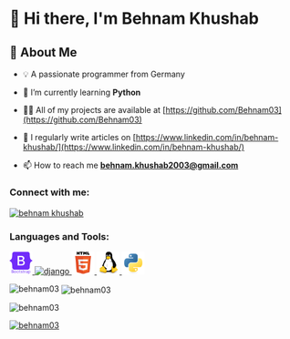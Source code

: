 # 👋 Hi there, I'm Behnam Khushab

## 🚀 About Me

- 💡 A passionate programmer from Germany

- 🌱 I’m currently learning **Python**

- 👨‍💻 All of my projects are available at [https://github.com/Behnam03](https://github.com/Behnam03)

- 📝 I regularly write articles on [https://www.linkedin.com/in/behnam-khushab/](https://www.linkedin.com/in/behnam-khushab/)

- 📫 How to reach me **behnam.khushab2003@gmail.com**

<h3 align="left">Connect with me:</h3>
<p align="left">
<a href="https://linkedin.com/in/behnam khushab" target="blank"><img align="center" src="https://raw.githubusercontent.com/rahuldkjain/github-profile-readme-generator/master/src/images/icons/Social/linked-in-alt.svg" alt="behnam khushab" height="30" width="40" /></a>
</p>

<h3 align="left">Languages and Tools:</h3>
<p align="left"> <a href="https://getbootstrap.com" target="_blank" rel="noreferrer"> <img src="https://raw.githubusercontent.com/devicons/devicon/master/icons/bootstrap/bootstrap-plain-wordmark.svg" alt="bootstrap" width="40" height="40"/> </a> <a href="https://www.djangoproject.com/" target="_blank" rel="noreferrer"> <img src="https://cdn.worldvectorlogo.com/logos/django.svg" alt="django" width="40" height="40"/> </a> <a href="https://www.w3.org/html/" target="_blank" rel="noreferrer"> <img src="https://raw.githubusercontent.com/devicons/devicon/master/icons/html5/html5-original-wordmark.svg" alt="html5" width="40" height="40"/> </a> <a href="https://www.linux.org/" target="_blank" rel="noreferrer"> <img src="https://raw.githubusercontent.com/devicons/devicon/master/icons/linux/linux-original.svg" alt="linux" width="40" height="40"/> </a> <a href="https://www.python.org" target="_blank" rel="noreferrer"> <img src="https://raw.githubusercontent.com/devicons/devicon/master/icons/python/python-original.svg" alt="python" width="40" height="40"/> </a> </p>

<p><img align="left" src="https://github-readme-stats.vercel.app/api/top-langs?username=behnam03&show_icons=true&locale=en&layout=compact" alt="behnam03" /></p>

<p>&nbsp;<img align="center" src="https://github-readme-stats.vercel.app/api?username=behnam03&show_icons=true&locale=en" alt="behnam03" /></p>

<p align="left"> <img src="https://komarev.com/ghpvc/?username=behnam03&label=Profile%20views&color=0e75b6&style=flat" alt="behnam03" /> </p>

<p align="left"> <a href="https://github.com/ryo-ma/github-profile-trophy"><img src="https://github-profile-trophy.vercel.app/?username=behnam03" alt="behnam03" /></a> </p>
